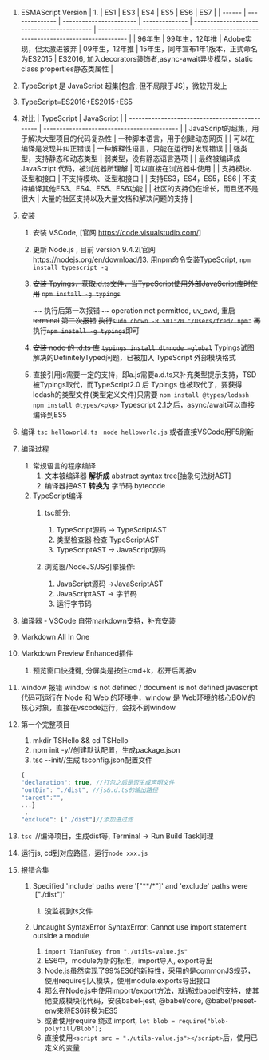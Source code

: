 1. ESMAScript Version
| 1.     | ES1            | ES3                     | ES4            | ES5                                        | ES6                                                                                 | ES7 |
| ------ | -------------- | ----------------------- | -------------- | ------------------------------------------ | ----------------------------------------------------------------------------------- |
| 96年生 | 99年生，12年推 | Adobe实现，但太激进被弃 | 09年生，12年推 | 15年生，同年宣布1年1版本，正式命名为ES2015 | ES2016, 加入decorators装饰者,async-await异步模型，static class properties静态类属性 |
2. TypeScript 是 JavaScript 超集[包含, 但不局限于JS]，微软开发上
3. TypeScript=ES2016+ES2015+ES5
4. 对比
   | TypeScript                                     | JavaScript                                 |
   | ---------------------------------------------- | ------------------------------------------ |
   | JavaScript的超集，用于解决大型项目的代码复杂性 | 一种脚本语言，用于创建动态网页             |
   | 可以在编译是发现并纠正错误                     | 一种解释性语言，只能在运行时发现错误       |
   | 强类型，支持静态和动态类型                     | 弱类型，没有静态语言选项                   |
   | 最终被编译成 JavaScript 代码，被浏览器所理解   | 可以直接在浏览器中使用                     |
   | 支持模块、泛型和接口                           | 不支持模块、泛型和接口                     |
   | 支持ES3，ES4，ES5，ES6                         | 不支持编译其他ES3、ES4、ES5、ES6功能       |
   | 社区的支持仍在增长，而且还不是很大             | 大量的社区支持以及大量文档和解决问题的支持 |

5. 安装
   1. 安装 VSCode,  [官网 https://code.visualstudio.com/]
   2. 更新 Node.js , 目前 version 9.4.2[官网 https://nodejs.org/en/download/]3. 用npm命令安装TypeScript,
         `npm install typescript -g`

   3. ~~安装 Tpyings，获取.d.ts文件，当TypeScript使用外部JavaScript库时使用~~
      ~~`npm install -g typings`~~

      ~~ 执行后第一次报错~~
      ~~operation not permitted, uv_cwd,~~
      ~~重启terminal~~
      ~~第二次报错~~
      ~~执行`sudo chown -R 501:20 "/Users/fred/.npm"`~~
      ~~再执行`npm install -g typings`即可~~

   4. ~~安装 node 的 .d.ts 库~~
   ~~`typings install dt~node –global`~~
   Typings试图解决的DefinitelyTyped问题，已被加入 TypeScript 外部模块格式
   5. 直接引用js需要一定的支持，即a.js需要a.d.ts来补充类型提示支持，TSD被Typings取代，而TypeScript2.0 后 Typings 也被取代了，要获得lodash的类型文件(类型定义文件)只需要
   `npm install @types/lodash`
   `npm install @types/<pkg>`
   Typescript 2.1之后，async/await可以直接编译到ES5
   

1. 编译
`tsc helloworld.ts `
`node helloworld.js`
或者直接VSCode用F5刷新

1. 编译过程
   1. 常规语言的程序编译
      1. 文本被编译器 **解析成** abstract syntax tree[抽象句法树AST]
      2. 编译器把AST **转换为** 字节码 bytecode
   2. TypeScript编译
      1. tsc部分:
         1. TypeScript源码 -> TypeScriptAST
         2. 类型检查器 检查 TypeScriptAST
         3. TypeScriptAST -> JavaScript源码

      2. 浏览器/NodeJS/JS引擎操作:
         1. JavaScript源码 ->JavaScriptAST
         2. JavaScriptAST -> 字节码
         3. 运行字节码

1. 编译器 - VSCode
自带markdown支持，补充安装
1. Markdown All In One
1. Markdown Preview Enhanced插件
   1. 预览窗口快捷键, 分屏类是按住cmd+k，松开后再按v

1. window
报错 window is not defined / document is not defined
javascript代码可运行在 Node 和 Web 的环境中，window 是 Web环境的核心BOM的核心对象，直接在vscode运行，会找不到window

1.  第一个完整项目
    1.  mkdir TSHello && cd TSHello
    2.  npm init -y//创建默认配置，生成package.json
    3.  tsc --init//生成 tsconfig.json配置文件
      ```javascript
      {
      "declaration": true, //打包之后是否生成声明文件
      "outDir": "./dist", //js&.d.ts的输出路径
      "target":"",
      ...}
       ,
      "exclude": ["./dist"]//添加进过滤
      ```
   4. `tsc `//编译项目，生成dist等, Terminal -> Run Build Task同理
   5. 运行js, cd到对应路径，运行`node xxx.js`

2. 报错合集
   1. Specified 'include' paths were '["**/*"]' and 'exclude' paths were '["./dist"]'
      1. 没监视到ts文件

   1. Uncaught SyntaxError SyntaxError: Cannot use import statement outside a module
      1. `import TianTuKey from "./utils-value.js"`
      2. ES6中，module为新的标准，import导入, export导出
      3. Node.js虽然实现了99%ES6的新特性，采用的是commonJS规范，使用require引入模块，使用module.exports导出接口
      4. 那么在Node.js中使用import/export方法，就通过babel的支持，使其他变成模块化代码，安装babel-jest, @babel/core, @babel/preset-env来将ES6转换为ES5
      5. 或者使用require 绕过 import,
      `let blob = require("blob-polyfill/Blob");`
      6. 直接使用`<script src = "./utils-value.js"></script>`后，使用已定义的变量